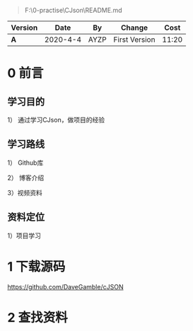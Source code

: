 >  F:\0-practise\CJson\README.md

| Version | Date     | By   | Change        | Cost  |
| ------- | -------- | ---- | ------------- | ----- |
| **A**   | 2020-4-4 | AYZP | First Version | 11:20 |

# 0 前言

## 学习目的

1） 通过学习CJson，做项目的经验

## 学习路线

1） Github库

2） 博客介绍

3）视频资料

## 资料定位

1）项目学习

# 1 下载源码

<https://github.com/DaveGamble/cJSON>

# 2 查找资料

